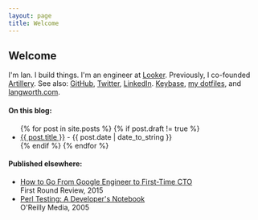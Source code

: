 ```yaml
---
layout: page
title: Welcome
---
```


<h2>Welcome</h2>

<p>
  I'm Ian. I build things.
  I'm an engineer at <a href="https://looker.com/">Looker</a>.
  Previously, I co-founded <a href="https://web.archive.org/web/http://www.artillery.com/news">Artillery</a>.
  See also:
  <a href="https://github.com/statico">GitHub</a>,
  <a href="https://twitter.com/statico">Twitter</a>,
  <a href="https://www.linkedin.com/in/ianlangworth">LinkedIn</a>.
  <a href="https://keybase.io/statico">Keybase</a>,
  <a href="https://github.com/statico/dotfiles">my dotfiles</a>,
  and <a href="https://langworth.com">langworth.com</a>.
</p>

<h4>On this blog:</h4>

<ul class="my-4">
  {% for post in site.posts %}
    {% if post.draft != true %}
      <li class="my-3">
        <a href="{{ post.url }}">{{ post.title }}</a>
        <span class="text-secondary">- {{ post.date | date_to_string }}</span>
      </li>
    {% endif %}
  {% endfor %}
</ul>

<h4>Published elsewhere:</h4>

<ul class="my-4">

<li class="my-3">
<a href="http://firstround.com/review/How-to-Go-From-Google-Engineer-to-First-Time-CTO/">How to Go From Google Engineer to First-Time CTO</a>
<br/><span class="text-secondary">First Round Review, 2015</span>
</li>

<li class="my-3">
<a href="http://shop.oreilly.com/product/9780596100926.do">Perl Testing: A Developer's Notebook</a>
<br/><span class="text-secondary">O'Reilly Media, 2005</span>
</li>

</ul>



